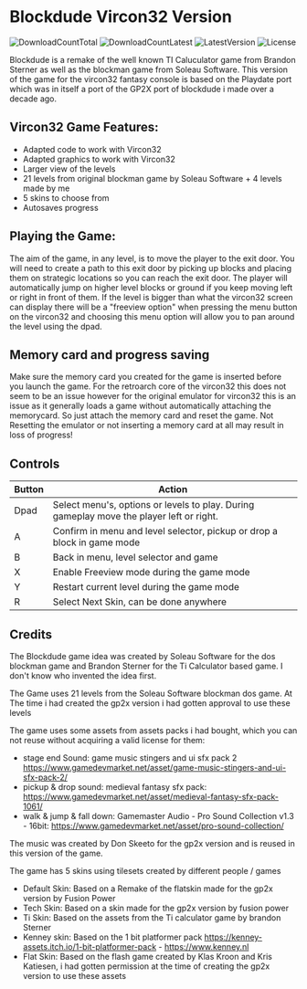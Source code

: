 # Blockdude Vircon32 Version
![DownloadCountTotal](https://img.shields.io/github/downloads/joyrider3774/blockdude_vircon32/total?label=total%20downloads&style=plastic) ![DownloadCountLatest](https://img.shields.io/github/downloads/joyrider3774/blockdude_vircon32/latest/total?style=plastic) ![LatestVersion](https://img.shields.io/github/v/tag/joyrider3774/blockdude_vircon32?label=Latest%20version&style=plastic) ![License](https://img.shields.io/github/license/joyrider3774/blockdude_vircon32?style=plastic)

Blockdude is a remake of the well known TI Caluculator game from Brandon Sterner as well as the blockman game from Soleau Software. 
This version of the game for the vircon32 fantasy console is based on the Playdate port which was in itself a port of the GP2X port of blockdude i made over a decade ago.

## Vircon32 Game Features:
- Adapted code to work with Vircon32
- Adapted graphics to work with Vircon32
- Larger view of the levels
- 21 levels from original blockman game by Soleau Software + 4 levels made by me
- 5 skins to choose from
- Autosaves progress

## Playing the Game:
The aim of the game, in any level, is to move the player to the exit door. You will need to create a path to this exit door by picking up blocks and placing them on strategic locations so you can reach the exit door.
The player will automatically jump on higher level blocks or ground if you keep moving left or right in front of them. 
If the level is bigger than what the vircon32 screen can display there will be a "freeview option" when pressing the menu button on the vircon32 and choosing this menu option will allow you to pan around the level using the dpad.

## Memory card and progress saving
Make sure the memory card you created for the game is inserted before you launch the game. For the retroarch core of the vircon32 this does not seem to be an issue however for the 
original emulator for vircon32 this is an issue as it generally loads a game without automatically attaching the memorycard. So just attach the memory card and reset the game.
Not Resetting the emulator or not inserting a memory card at all may result in loss of progress!

## Controls 

| Button | Action |
| ------ | ------ |
| Dpad | Select menu's, options or levels to play. During gameplay move the player left or right. |
| A | Confirm in menu and level selector, pickup or drop a block in game mode |
| B | Back in menu, level selector and game |
| X | Enable Freeview mode during the game mode |
| Y | Restart current level during the game mode |
| R | Select Next Skin, can be done anywhere |

## Credits
The Blockdude game idea was created by Soleau Software for the dos blockman game and Brandon Sterner for the Ti Calculator based game. I don't know who invented the idea first.

The Game uses 21 levels from the Soleau Software blockman dos game. At The time i had created the gp2x version i had gotten approval to use these levels

The game uses some assets from assets packs i had bought, which you can not reuse without acquiring a valid license for them:
- stage end Sound: game music stingers and ui sfx pack 2 https://www.gamedevmarket.net/asset/game-music-stingers-and-ui-sfx-pack-2/
- pickup & drop sound: medieval fantasy sfx pack: https://www.gamedevmarket.net/asset/medieval-fantasy-sfx-pack-1061/
- walk & jump & fall down: Gamemaster Audio - Pro Sound Collection v1.3 - 16bit: https://www.gamedevmarket.net/asset/pro-sound-collection/

The music was created by Don Skeeto for the gp2x version and is reused in this version of the game.

The game has 5 skins using tilesets created by different people / games
- Default Skin: Based on a Remake of the flatskin made for the gp2x version by Fusion Power
- Tech Skin: Based on a skin made for the gp2x version by fusion power
- Ti Skin: Based on the assets from the Ti calculator game by brandon Sterner 
- Kenney skin: Based on the 1 bit platformer pack https://kenney-assets.itch.io/1-bit-platformer-pack - https://www.kenney.nl
- Flat Skin: Based on the flash game created by Klas Kroon and Kris Katiesen, i had gotten permission at the time of creating the gp2x version to use these assets
